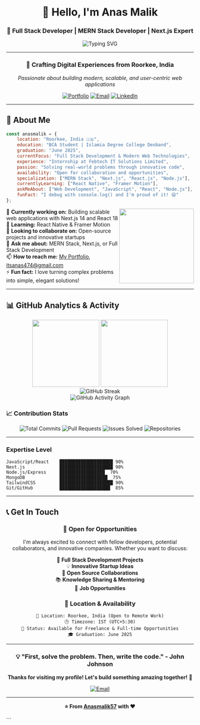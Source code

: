 <div align="center">

# 👋 Hello, I'm **Anas Malik**

### 🚀 Full Stack Developer | MERN Stack Developer | Next.js Expert

<img src="https://readme-typing-svg.herokuapp.com?font=Fira+Code&weight=600&size=28&pause=1000&color=6366F1&center=true&vCenter=true&random=false&width=600&lines=Full+Stack+Developer;MERN+Stack+Expert;Next.js+Specialist;Building+Scalable+Solutions" alt="Typing SVG" />

---

### 🌟 **Crafting Digital Experiences from Roorkee, India**

*Passionate about building modern, scalable, and user-centric web applications*

[![Portfolio](https://img.shields.io/badge/Portfolio-FF5722?style=for-the-badge&logo=todoist&logoColor=white)](https://anasmalikportfolio.vercel.app/)
[![Email](https://img.shields.io/badge/Email-D14836?style=for-the-badge&logo=gmail&logoColor=white)](mailto:itsanas474@gmail.com)
[![LinkedIn](https://img.shields.io/badge/LinkedIn-0077B5?style=for-the-badge&logo=linkedin&logoColor=white)](https://www.linkedin.com/in/anasmalik57/)



</div>

---

## 🎯 **About Me**

```javascript
const anasmalik = {
    location: "Roorkee, India 🇮🇳",
    education: "BCA Student | Islamia Degree College Deoband",
    graduation: "June 2025",
    currentFocus: "Full Stack Development & Modern Web Technologies",
    experience: "Internship at Febtech IT Solutions Limited",
    passion: "Solving real-world problems through innovative code",
    availability: "Open for collaboration and opportunities",
    specialization: ["MERN Stack", "Next.js", "React.js", "Node.js"],
    currentlyLearning: ["React Native", "Framer Motion"],
    askMeAbout: ["Web Development", "JavaScript", "React", "Node.js"],
    funFact: "I debug with console.log() and I'm proud of it! 😄"
};
```

<div align="center">
<img align="right" height="200" src="https://media0.giphy.com/media/v1.Y2lkPTc5MGI3NjExc3pwdXVla2pocWpoOWxqNnBkM2c4YXVtdHNqN3RzbWducnliNDlreCZlcD12MV9naWZzX3NlYXJjaCZjdD1n/qgQUggAC3Pfv687qPC/200.webp" />
</div>

🔭 **Currently working on:** Building scalable web applications with Next.js 14 and React 18  
🌱 **Learning:** React Native & Framer Motion  
👯 **Looking to collaborate on:** Open-source projects and innovative startups  
💬 **Ask me about:** MERN Stack, Next.js, or Full Stack Development  
📫 **How to reach me:** [My Portfolio](https://anasmalikportfolio.vercel.app/), [itsanas474@gmail.com](mailto:itsanas474@gmail.com)  
⚡ **Fun fact:** I love turning complex problems into simple, elegant solutions!

---

## 📊 **GitHub Analytics & Activity**

<div align="center">
  <img height="180em" src="https://github-readme-stats.vercel.app/api?username=Anasmalik57&show_icons=true&theme=tokyonight&include_all_commits=true&count_private=true&hide_border=true&bg_color=0D1117&title_color=6366F1&icon_color=6366F1&text_color=C9D1D9"/>
  <img height="180em" src="https://github-readme-stats.vercel.app/api/top-langs/?username=Anasmalik57&layout=compact&theme=tokyonight&hide_border=true&bg_color=0D1117&title_color=6366F1&text_color=C9D1D9&langs_count=8"/>
</div>

<div align="center">
  <img src="https://github-readme-streak-stats.herokuapp.com/?user=Anasmalik57&theme=tokyonight&hide_border=true&background=0D1117&stroke=6366F1&ring=6366F1&fire=FF6B6B&currStreakLabel=C9D1D9" alt="GitHub Streak" />
</div>

<div align="center">
  <img src="https://github-readme-activity-graph.vercel.app/graph?username=Anasmalik57&theme=tokyo-night&bg_color=0D1117&color=6366F1&line=6366F1&point=C9D1D9&area=true&hide_border=true" alt="GitHub Activity Graph" />
</div>

### 📈 **Contribution Stats**
<div align="center">

![Total Commits](https://img.shields.io/badge/Total_Commits-500%2B-6366F1?style=for-the-badge&logo=git&logoColor=white)
![Pull Requests](https://img.shields.io/badge/Pull_Requests-50%2B-6366F1?style=for-the-badge&logo=github&logoColor=white)
![Issues Solved](https://img.shields.io/badge/Issues_Solved-25%2B-6366F1?style=for-the-badge&logo=github&logoColor=white)
![Repositories](https://img.shields.io/badge/Public_Repos-30%2B-6366F1?style=for-the-badge&logo=github&logoColor=white)

</div>

---

### **Expertise Level**
```
JavaScript/React    ████████████████████ 90%
Next.js             ████████████████████ 90%
Node.js/Express     █████████████████  70%
MongoDB             ██████████████████  75%
TailwindCSS         ████████████████████ 90%
Git/GitHub          ███████████████████  85%
```

</div>

---


## 📞 **Get In Touch**

<div align="center">

### 💼 **Open for Opportunities**

I'm always excited to connect with fellow developers, potential collaborators, and innovative companies. Whether you want to discuss:

🚀 **Full Stack Development Projects**  
💡 **Innovative Startup Ideas**  
🤝 **Open Source Collaborations**  
📚 **Knowledge Sharing & Mentoring**  
💼 **Job Opportunities**

### 📍 **Location & Availability**
```
📍 Location: Roorkee, India (Open to Remote Work)
🕒 Timezone: IST (UTC+5:30)
💼 Status: Available for Freelance & Full-time Opportunities
🎓 Graduation: June 2025
```

</div>

---



<div align="center">

### 💡 **"First, solve the problem. Then, write the code."** - John Johnson

**Thanks for visiting my profile! Let's build something amazing together!** 🚀

[![Email](https://img.shields.io/badge/Get_In_Touch-D14836?style=for-the-badge&logo=gmail&logoColor=white)](mailto:itsanas474@gmail.com)

---



**⭐ From [Anasmalik57](https://github.com/Anasmalik57) with ❤️**

</div>
```
